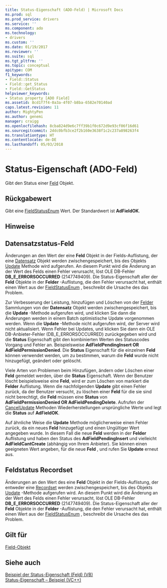 ```yaml
---
title: Status-Eigenschaft (ADO-Feld) | Microsoft Docs
ms.prod: sql
ms.prod_service: drivers
ms.service: ''
ms.component: ado
ms.technology:
- drivers
ms.custom: ''
ms.date: 01/19/2017
ms.reviewer: ''
ms.suite: sql
ms.tgt_pltfrm: ''
ms.topic: conceptual
apitype: COM
f1_keywords:
- Field::Status
- Field::get_Status
- Field::GetStatus
helpviewer_keywords:
- Status property [ADO Field]
ms.assetid: 8cd1f7f4-0a3a-4f07-b8ba-6582e70140ad
caps.latest.revision: 11
author: MightyPen
ms.author: genemi
manager: craigg
ms.openlocfilehash: 8cba824d9e6c7ff39b1f0c672d9e93cf06f16d61
ms.sourcegitcommit: 2ddc0bfb3ce2f2b160e3638f1c2c237a898263f4
ms.translationtype: HT
ms.contentlocale: de-DE
ms.lasthandoff: 05/03/2018
---
```

# <a name="status-property-ado-field"></a>Status-Eigenschaft (ADO-Feld)
Gibt den Status einer [Feld](../../../ado/reference/ado-api/field-object.md) Objekt.  
  
## <a name="return-value"></a>Rückgabewert  
 Gibt eine [FieldStatusEnum](../../../ado/reference/ado-api/fieldstatusenum.md) Wert. Der Standardwert ist **AdFieldOK**.  
  
## <a name="remarks"></a>Hinweise  
  
## <a name="record-field-status"></a>Datensatzstatus-Feld  
 Änderungen an den Wert der eine **Feld** Objekt in der Fields-Auflistung, der eine [Datensatz](../../../ado/reference/ado-api/record-object-ado.md) Objekt werden zwischengespeichert, bis des Objekts [Update](../../../ado/reference/ado-api/update-method.md) Methode wird aufgerufen. An diesem Punkt wird die Änderung an der Wert des Felds einen Fehler verursacht, löst OLE DB-Fehler **DB_E_ERRORSOCCURRED** (2147749409). Die Status-Eigenschaft aller der **Feld** Objekte in der **Felder** -Auflistung, die den Fehler verursacht hat, enthält einen Wert aus der [FieldStatusEnum](../../../ado/reference/ado-api/fieldstatusenum.md) , beschreibt die Ursache des das Problem.  
  
 Zur Verbesserung der Leistung, hinzufügen und Löschen von der [Felder](../../../ado/reference/ado-api/fields-collection-ado.md) Sammlungen von der **Datensatz** Objekt werden zwischengespeichert, bis die **Update** -Methode aufgerufen wird, und klicken Sie dann die Änderungen werden in einem Batch optimistische Update vorgenommen werden. Wenn die **Update** -Methode nicht aufgerufen wird, der Server wird nicht aktualisiert. Wenn Fehler bei Updates, und klicken Sie dann ein OLE DB-Anbieter-Fehler (DB_E_ERRORSOCCURRED) zurückgegeben wird und die **Status** Eigenschaft gibt den kombinierten Werten des Statuscodes Vorgang und Fehler an. Beispielsweise **AdFieldPendingInsert OR AdFieldPermissionDenied**. Die **Status** Eigenschaft für die einzelnen **Feld** können verwendet werden, um zu bestimmen, warum die **Feld** wurde nicht hinzugefügt, geändert oder gelöscht.  
  
 Viele Arten von Problemen beim Hinzufügen, ändern oder Löschen einer **Feld** gemeldet werden, über die **Status** Eigenschaft. Wenn der Benutzer löscht beispielsweise eine **Feld**, wird er zum Löschen von markiert die **Felder** Auflistung. Wenn die nachfolgenden **Update** gibt einen Fehler zurück, da der Benutzer versucht, zu löschen einer **Feld** für die sie sind nicht berechtigt, die **Feld** müssen eine  **Status** von **AdFieldPermissionDenied OR AdFieldPendingDelete**. Aufrufen der [CancelUpdate](../../../ado/reference/ado-api/cancelupdate-method-ado.md) Methoden Wiederherstellungen ursprüngliche Werte und legt die **Status** auf **AdFieldOK**.  
  
 Auf ähnliche Weise die **Update** Methode möglicherweise einen Fehler zurück, da ein neues **Feld** hinzugefügt und einen Ungültiger Wert angegeben wurde. In diesem Fall die neue **Feld** werden in der **Felder** Auflistung und haben den Status des **AdFieldPendingInsert** und vielleicht **AdFieldCantCreate** (abhängig von Ihrem Anbieter). Sie können einen geeigneten Wert angeben, für die neue **Feld** , und rufen Sie **Update** erneut aus.  
  
## <a name="recordset-field-status"></a>Feldstatus Recordset  
 Änderungen an den Wert des eine **Feld** Objekt in der Fields-Auflistung, der entweder eine [Recordset](../../../ado/reference/ado-api/recordset-object-ado.md) werden zwischengespeichert, bis des Objekts [Update](../../../ado/reference/ado-api/update-method.md) -Methode aufgerufen wird. An diesem Punkt wird die Änderung an der Wert des Felds einen Fehler verursacht, löst OLE DB-Fehler **DB_E_ERRORSOCCURRED** (2147749409). Die Status-Eigenschaft aller der **Feld** Objekte in der **Felder** -Auflistung, die den Fehler verursacht hat, enthält einen Wert aus der [FieldStatusEnum](../../../ado/reference/ado-api/fieldstatusenum.md) , beschreibt die Ursache des das Problem.  
  
## <a name="applies-to"></a>Gilt für  
 [Field-Objekt](../../../ado/reference/ado-api/field-object.md)  
  
## <a name="see-also"></a>Siehe auch  
 [Beispiel der Status-Eigenschaft (Feld) (VB)](../../../ado/reference/ado-api/status-property-example-field-vb.md)   
 [Status-Eigenschaft – Beispiel (VC++)](../../../ado/reference/ado-api/status-property-example-vc.md)   

